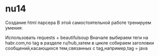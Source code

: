 # nu14
Создание html парсера
В этой самостоятельной работе тренируем умения:

Использовать requests + beautifulsoup
Вначале выбираем теги на habr.com,по tag в разделе ru/hub,затем в цикле собираем заголовки сообщений,касающихся тем,связанных с tag,например,tag = java
